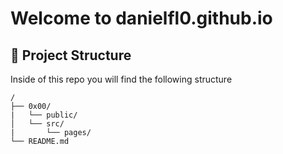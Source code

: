 # Welcome to danielfl0.github.io

## 🚀 Project Structure

Inside of this repo you will find the following structure

```
/
├── 0x00/
|   └── public/
│   └── src/
|       └── pages/
└── README.md
```
